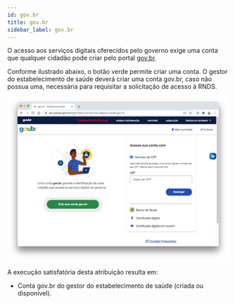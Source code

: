 ```yaml
---
id: gov.br
title: gov.br
sidebar_label: gov.br
---
```


O acesso aos serviços digitais oferecidos pelo governo exige uma conta que qualquer cidadão pode criar pelo portal [gov.br](https://acesso.gov.br). 

Conforme ilustrado abaixo, o botão verde permite criar uma conta. O gestor do estabelecimento de saúde deverá criar uma conta gov.br, caso não possua uma, necessária para requisitar a solicitação de acesso à RNDS.

![gov.br](../../static/img/gov.br.png)

A execução satisfatória desta atribuição resulta em:

- Conta gov.br do gestor do estabelecimento de saúde (criada ou disponível).

